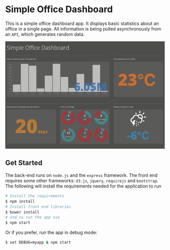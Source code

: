 # Simple Office Dashboard

This is a simple office dashboard app. It displays basic statistics about an office in a single page. All information is being pulled asynchronously from an `API`, which generates random data.

![a simple office dashboard](/public/images/dashboard.png)

## Get Started 

The back-end runs on `node.js` and the `express` framework. The front end requires some other frameworks: `d3.js`, `jquery`, `requirejs` and `bootstrap`. The following will install the requirements needed for the application to run

```bash
# Install the requirements
$ npm install
# Install front end libraries
$ bower install
# and to run the app use
$ npm start
```

Or if you prefer, run the app in debug mode:

```bash
$ set DEBUG=myapp & npm start
```
